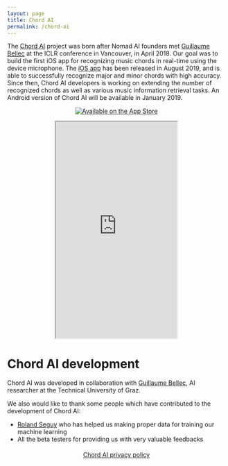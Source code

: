 ```yaml
---
layout: page
title: Chord AI
permalink: /chord-ai
---
```


The [Chord AI](https://www.chordai.net) project was born after Nomad AI founders met [Guillaume Bellec](https://guillaumebellec.github.io/) at the ICLR conference in Vancouver, in April 2018. Our goal was to build the first iOS app for recognizing music chords in real-time using the device microphone. The [iOS app](https://apps.apple.com/app/chord-ai/id1446177109) has been released in August 2019, and is able to successfully recognize major and minor chords with high accuracy. Since then, Chord AI developers is working on extending the number of recognized chords as well as various music information retrieval tasks. An Android version of Chord AI will be available in January 2019.

<p>
    <center><a class="badge" href="https://apps.apple.com/app/chord-ai/id1446177109"><img class="badge" src="https://arolet.github.io/res/Download_on_the_App_Store_Badge_US-UK_135x40.svg" alt="Available on the App Store"/></a>
    </center>
</p>

<p>
<center>
<iframe width="280" height="500" src="https://www.youtube.com/embed/B7O4t7mweVw">
</iframe>
</center>
</p>


# Chord AI development

Chord AI was developed in collaboration with <a href="https://guillaumebellec.github.io">Guillaume Bellec</a>, AI researcher at the Technical University of Graz.

We also would like to thank some people which have contributed to the development of Chord AI:
* [Roland Seguy](https://mobile.twitter.com/RolandSG) who has helped us making proper data for training our machine learning
* All the beta testers for providing us with very valuable feedbacks

<p style="margin-top:0.5cm; text-align: center;">
<a href="{{ page.url }}/privacy-policy">
Chord AI privacy policy
</a>
</p>
